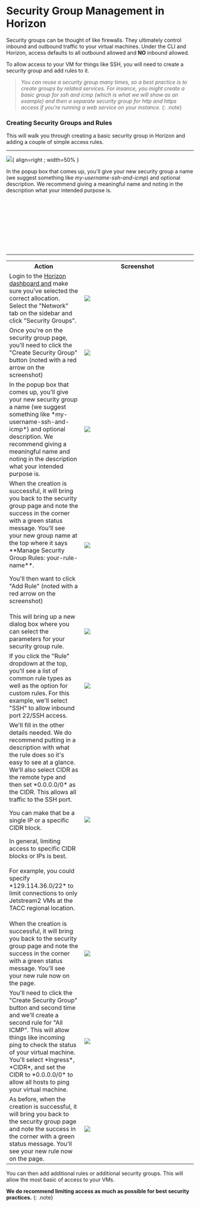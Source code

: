 # Security Group Management in Horizon

Security groups can be thought of like firewalls. They ultimately control inbound and outbound traffic to your virtual machines. Under the CLI and Horizon, access defaults to all outbound allowed and **NO** inbound allowed.

To allow access to your VM for things like SSH, you will need to create a security group and add rules to it.

> *You can reuse a security group many times, so a best practice is to create groups by related services. For insance, you might create a basic group for ssh and icmp (which is what we will show as an example) and then a separate security group for http and https access if you're running a web service on your instance.*
{: .note}

### Creating Security Groups and Rules

This will walk you through creating a basic security group in Horizon and adding a couple of simple access rules.

---

![](../../../images/Security-group-create-group.png){ align=right ; width=50% }

In the popup box that comes up, you'll give your new security group a name (we suggest something like *my-username-ssh-and-icmp*) and optional description. We recommend giving a meaningful name and noting in the description what your intended purpose is.

</br></br></br></br></br></br></br></br>

---

<table>
  <tr>
    <th style="width: 40%; word-wrap: break-word;" !important>Action</th>
    <th>Screenshot</th>
  </tr>
  <tr>
    <td style="width: 40%; word-wrap: break-word;" !important>Login to the <a href="https://js2.jetstream-cloud.org" target=_blank>Horizon dashboard and</a> make sure you've selected the correct allocation. Select the "Network" tab on the sidebar and click "Security Groups".</td>
    <td><a href="../../../images/Security-group-open-page.png" target=_blank><img src="../../../images/Security-group-open-page.png"></a>
    </td>
  </tr>
  <tr>
    <td style="width: 40%; word-wrap: break-word;" !important>Once you're on the security group page, you'll need to click the "Create Security Group" button (noted with a red arrow on the screenshot)</td>
    <td><a href="../../../images/Security-group-page.png" target=_blank><img src="../../../images/Security-group-page.png"></a>
    </td>
  </tr>
  <tr>
    <td style="width: 40%; word-  wrap: break-word;" !important>In the popup box that comes up, you'll give your new security group a name (we suggest something like *my-username-ssh-and-icmp*) and optional description. We recommend giving a meaningful name and noting in the description what your intended purpose is.</td>
    <td><a href="../../../images/Security-group-create-group.png" target=_blank><img src="../../../images/Security-group-create-group.png"></a>
    </td>
  </tr>
  <tr>
    <td style="width: 40%; word-wrap: break-word;" !important>When the creation is successful, it will bring you back to the security group page and note the success in the corner with a green status message. You'll see your new group name at the top where it says **Manage Security Group Rules: your-rule-name**.<p><p>You'll then want to click "Add Rule" (noted with a red arrow on the screenshot)</td>
    <td><a href="../../../images/Security-group-create-success.png" target=_blank><img src="../../../images/Security-group-create-success.png"></a>
    </td>
  </tr>
  <tr>
    <td style="width: 40%; word-wrap: break-word;" !important>This will bring up a new dialog box where you can select the parameters for your security group rule.</td>
    <td><a href="../../../images/Security-group-add-rule.png" target=_blank><img src="../../../images/Security-group-add-rule.png"></a>
    </td>
  </tr>
  <tr>
    <td style="width: 40%; word-wrap: break-word;" !important>If you click the "Rule" dropdown at the top, you'll see a list of common rule types as well as the option for custom rules. For this example, we'll select "SSH" to allow inbound port 22/SSH access.</td>
    <td><a href="../../../images/Security-group-add-rule-type.png" target=_blank><img src="../../../images/Security-group-add-rule-type.png"></a>
    </td>
  </tr>
  <tr>
    <td style="width: 40%; word-wrap: break-word;" !important>We'll fill in the other details needed. We do recommend putting in a description with what the rule does so it's easy to see at a glance. We'll also select CIDR as the remote type and then set *0.0.0.0/0* as the CIDR. This allows all traffic to the SSH port. <p><p>You can make that be a single IP or a specific CIDR block. <p><p>In general, limiting access to specific CIDR blocks or IPs is best.</br></br>For example, you could specify *129.114.36.0/22* to limit connections to only Jetstream2 VMs at the TACC regional location.</td>
    <td><a href="../../../images/Security-group-add-rule-details.png" target=_blank><img src="../../../images/Security-group-add-rule-details.png"></a>
    </td>
  </tr>
  <tr>
    <td style="width: 40%; word-wrap: break-word;" !important>When the creation is successful, it will bring you back to the security group page and note the success in the corner with a green status message. You'll see your new rule now on the page.</td>
    <td><a href="../../../images/Security-group-add-rule-success.png" target=_blank><img src="../../../images/Security-group-add-rule-success.png"></a>
    </td>
  </tr>
  <tr>
    <td style="width: 40%; word-wrap: break-word;" !important>You'll need to click the "Create Security Group" button and second time and we'll create a second rule for "All ICMP". This will allow things like incoming ping to check the status of your virtual machine. You'll select *Ingress*, *CIDR*, and set the CIDR to *0.0.0.0/0* to allow all hosts to ping your virtual machine. </td>
    <td><a href="../../../images/Security-group-add-second-rule.png" target=_blank><img src="../../../images/Security-group-add-second-rule.png"></a>
    </td>
  </tr>
  <tr>
    <td style="width: 40%; word-wrap: break-word;" !important>As before, when the creation is successful, it will bring you back to the security group page and note the success in the corner with a green status message. You'll see your new rule now on the page.</td>
    <td><a href="../../../images/Security-group-add-second-rule-success.png" target=_blank><img src="../../../images/Security-group-add-second-rule-success.png"></a>
    </td>
  </tr>
</table>

You can then add additional rules or additional security groups. This will allow the most basic of access to your VMs.

**We do recommend limiting access as much as possible for best security practices.**
{: .note}
